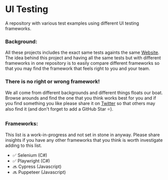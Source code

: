 # UI Testing
A repository with various test examples using different UI testing frameworks.

### Background:
All these projects includes the exact same tests againts the same [Website](https://adolfi.dev). The idea behind this project and having all the same tests but with different frameworks in one repository is to easily compare different frameworks so that you may find the framework that feels right to you and your team.

### There is no right or wrong framework!
We all come from different backgrounds and different things floats our boat. Browse arounds and find the one that you think works best for you and if you find something you like please share it on [Twitter](https://twitter.com) so that others may also find it (and don't forget to add a GitHub Star ⭐️).

### Frameworks:
This list is a work-in-progress and not set in stone in anyway. Please share insights if you have any other frameworks that you think is worth investigate adding to this list.
- ✅ Selenium (C#)
- ✅ Playwright (C#)
- 🔜 Cypress (Javascript)
- 🔜 Puppeteer (Javascript)
